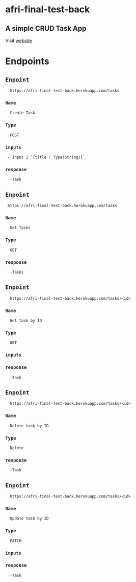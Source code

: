 # afri-final-test-back
## A simple CRUD Task App

Visit [website](https://afri-final-test-back.herokuapp.com)

# Endpoints  

## `Enpoint`   <br />
      https://afri-final-test-back.herokuapp.com/tasks 
 ### `Name` <br />
      Create Task 
### `Type` <br />
      POST 
### `inputs`
     - input 1 `{title : Type(String)}`
     
### `response`   
      -Task
      
      

## `Enpoint`  <br />
     https://afri-final-test-back.herokuapp.com/tasks 
  ### `Name` <br />
      Get Tasks      
 ### `Type` <br />
      GET   
           
### `response`   
      -Tasks
      
      


## `Enpoint`  <br />
      https://afri-final-test-back.herokuapp.com/tasks/<id> 
 ### `Name` <br />
      Get task by ID 
### `Type` <br />
      GET 
### `inputs`
           
### `response`   
      -Task


## `Enpoint`  <br />
      https://afri-final-test-back.herokuapp.com/tasks/<id>  
  ### `Name` <br />
      Delete task by ID
 ### `Type` <br />
      Delete   
           
### `response`   
      -Task
     
## `Enpoint`  <br />
      https://afri-final-test-back.herokuapp.com/tasks/<id> 
 ### `Name` <br />
      Update task by ID 
### `Type` <br />
      PATCH 
### `inputs`
           
### `response`   
      -Task
     
 
